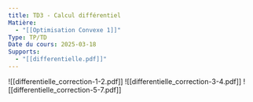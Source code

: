 ```yaml
---
title: TD3 - Calcul différentiel
Matière:
  - "[[Optimisation Convexe 1]]"
Type: TP/TD
Date du cours: 2025-03-18
Supports:
  - "[[differentielle.pdf]]"
---
```

![[differentielle_correction-1-2.pdf]]
![[differentielle_correction-3-4.pdf]]
![[differentielle_correction-5-7.pdf]]